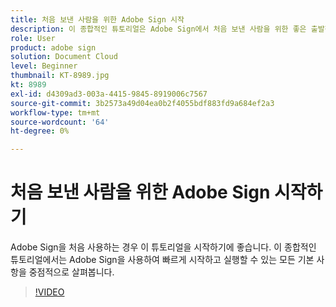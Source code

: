 ```yaml
---
title: 처음 보낸 사람을 위한 Adobe Sign 시작
description: 이 종합적인 튜토리얼은 Adobe Sign에서 처음 보낸 사람을 위한 좋은 출발점입니다
role: User
product: adobe sign
solution: Document Cloud
level: Beginner
thumbnail: KT-8989.jpg
kt: 8989
exl-id: d4309ad3-003a-4415-9845-8919006c7567
source-git-commit: 3b2573a49d04ea0b2f4055bdf883fd9a684ef2a3
workflow-type: tm+mt
source-wordcount: '64'
ht-degree: 0%

---
```


# 처음 보낸 사람을 위한 Adobe Sign 시작하기

Adobe Sign을 처음 사용하는 경우 이 튜토리얼을 시작하기에 좋습니다. 이 종합적인 튜토리얼에서는 Adobe Sign을 사용하여 빠르게 시작하고 실행할 수 있는 모든 기본 사항을 중점적으로 살펴봅니다.

>[!VIDEO](https://video.tv.adobe.com/v/337151?hidetitle=true)
